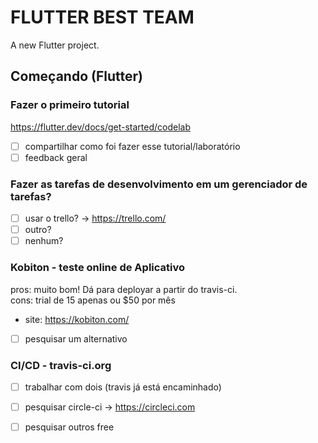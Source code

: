 # FLUTTER BEST TEAM

A new Flutter project.

## Começando (Flutter)

### Fazer o primeiro tutorial  

https://flutter.dev/docs/get-started/codelab  
- [ ] compartilhar como foi fazer esse tutorial/laboratório  
- [ ] feedback geral  
    
### Fazer as tarefas de desenvolvimento em um gerenciador de tarefas?  

- [ ] usar o trello? -> https://trello.com/  
- [ ] outro?  
- [ ] nenhum?  
    
### Kobiton - teste online de Aplicativo  
pros: muito bom! Dá para deployar a partir do travis-ci.  
cons: trial de 15 apenas ou $50 por mês  
- site: https://kobiton.com/  
- [ ] pesquisar um alternativo  
    
### CI/CD - travis-ci.org

- [ ] trabalhar com dois (travis já está encaminhado)
- [ ] pesquisar circle-ci -> https://circleci.com
- [ ] pesquisar outros free
    
    

